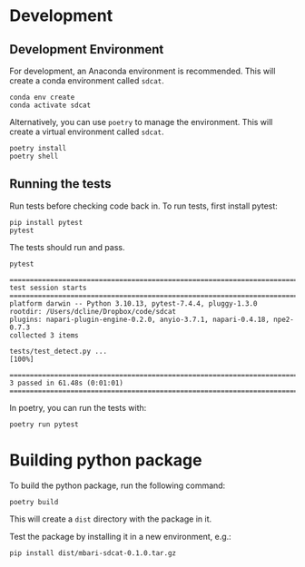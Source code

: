 # Development

## Development Environment

For development, an Anaconda environment is recommended.  This will create a conda environment 
called `sdcat`.

```shell
conda env create
conda activate sdcat
```

Alternatively, you can use `poetry` to manage the environment.  This will create a virtual environment
called `sdcat`.

```shell
poetry install
poetry shell
```


## Running the tests

Run tests before checking code back in.  To run tests, first install pytest:

```shell
pip install pytest
pytest
```

The tests should run and pass.
 
```shell
pytest
```

```shell
=========================================================================================================================================================================================================================== test session starts ============================================================================================================================================================================================================================
platform darwin -- Python 3.10.13, pytest-7.4.4, pluggy-1.3.0
rootdir: /Users/dcline/Dropbox/code/sdcat
plugins: napari-plugin-engine-0.2.0, anyio-3.7.1, napari-0.4.18, npe2-0.7.3
collected 3 items                                                                                                                                                                                                                                                                                                                                                                                                                                                           

tests/test_detect.py ...                                                                                                                                                                                                                                                                                                                                                                                                                                              [100%]

======================================================================================================================================================================================================================= 3 passed in 61.48s (0:01:01) ========================================================================================================================================================================================================================
```
In poetry, you can run the tests with:

```shell
poetry run pytest
```
 
# Building python package

To build the python package, run the following command:

```shell
poetry build
```

This will create a `dist` directory with the package in it.

Test the package by installing it in a new environment, e.g.:

```shell
pip install dist/mbari-sdcat-0.1.0.tar.gz
```